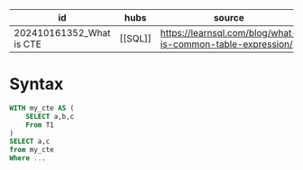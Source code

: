 
| id                       | hubs    | source                                                     |
| ------------------------ | ------- | ---------------------------------------------------------- |
| 202410161352_What is CTE | [[SQL]] | https://learnsql.com/blog/what-is-common-table-expression/ |
# Syntax
```sql
WITH my_cte AS (
	SELECT a,b,c
	From T1
)
SELECT a,c
from my_cte
Where ...

```